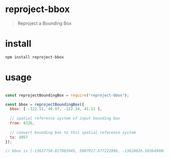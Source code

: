 # reproject-bbox
> Reproject a Bounding Box

# install
```bash
npm install reproject-bbox
```

# usage
```javascript

const reprojectBoundingBox = require("reproject-bbox");

const bbox = reprojectBoundingBox({
  bbox: [ -122.51, 40.97, -122.34, 41.11 ],
  
  // spatial reference system of input bounding box
  from: 4326,
  
  // convert bounding box to this spatial reference system
  to: 3857
});

// bbox is [-13637750.817083945, 5007917.677222896, -13618826.503649088, 5028580.202823918]
```
